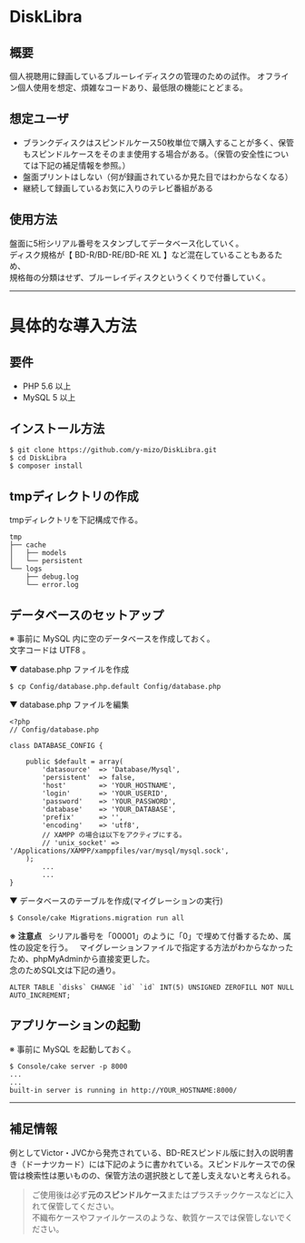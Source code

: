 # DiskLibra

## 概要

個人視聴用に録画しているブルーレイディスクの管理のための試作。 
オフライン個人使用を想定、煩雑なコードあり、最低限の機能にとどまる。

## 想定ユーザ

* ブランクディスクはスピンドルケース50枚単位で購入することが多く、保管もスピンドルケースをそのまま使用する場合がある。（保管の安全性については下記の補足情報を参照。）
* 盤面プリントはしない（何が録画されているか見た目ではわからなくなる）
* 継続して録画しているお気に入りのテレビ番組がある

## 使用方法
 
盤面に5桁シリアル番号をスタンプしてデータベース化していく。  
ディスク規格が【 BD-R/BD-RE/BD-RE XL 】など混在していることもあるため、  
規格毎の分類はせず、ブルーレイディスクというくくりで付番していく。  

*******  

# 具体的な導入方法

## 要件
* PHP 5.6 以上
* MySQL 5 以上

## インストール方法
```
$ git clone https://github.com/y-mizo/DiskLibra.git
$ cd DiskLibra
$ composer install
```

## tmpディレクトリの作成
tmpディレクトリを下記構成で作る。
```
tmp
├── cache
│   ├── models
│   └── persistent
└── logs
    ├── debug.log
    └── error.log
```

## データベースのセットアップ
※ 事前に MySQL 内に空のデータベースを作成しておく。  
文字コードは UTF8 。

▼ database.php ファイルを作成
```
$ cp Config/database.php.default Config/database.php
```

▼ database.php ファイルを編集
```
<?php
// Config/database.php

class DATABASE_CONFIG {

	public $default = array(
		'datasource'  => 'Database/Mysql',
		'persistent'  => false,
		'host'        => 'YOUR_HOSTNAME',
		'login'       => 'YOUR_USERID',
		'password'    => 'YOUR_PASSWORD',
		'database'    => 'YOUR_DATABASE',
		'prefix'      => '',
		'encoding'    => 'utf8',
        // XAMPP の場合は以下をアクティブにする。
        // 'unix_socket' => '/Applications/XAMPP/xamppfiles/var/mysql/mysql.sock',
	);
        ... 
        ...
}
```

▼ データベースのテーブルを作成(マイグレーションの実行)
```
$ Console/cake Migrations.migration run all
```
**※ 注意点**  
シリアル番号を「00001」のように「0」で埋めて付番するため、属性の設定を行う。  
マイグレーションファイルで指定する方法がわからなかったため、phpMyAdminから直接変更した。  
念のためSQL文は下記の通り。
```
ALTER TABLE `disks` CHANGE `id` `id` INT(5) UNSIGNED ZEROFILL NOT NULL AUTO_INCREMENT;
```

## アプリケーションの起動
※ 事前に MySQL を起動しておく。
```
$ Console/cake server -p 8000
...
...
built-in server is running in http://YOUR_HOSTNAME:8000/
```

*******

## 補足情報
例としてVictor・JVCから発売されている、BD-REスピンドル版に封入の説明書き（ドーナツカード）には下記のように書かれている。スピンドルケースでの保管は検索性は悪いものの、保管方法の選択肢として差し支えないと考えられる。
>ご使用後は必ず**元のスピンドルケース**またはプラスチックケースなどに入れて保管してください。  
不織布ケースやファイルケースのような、軟質ケースでは保管しないでください。
